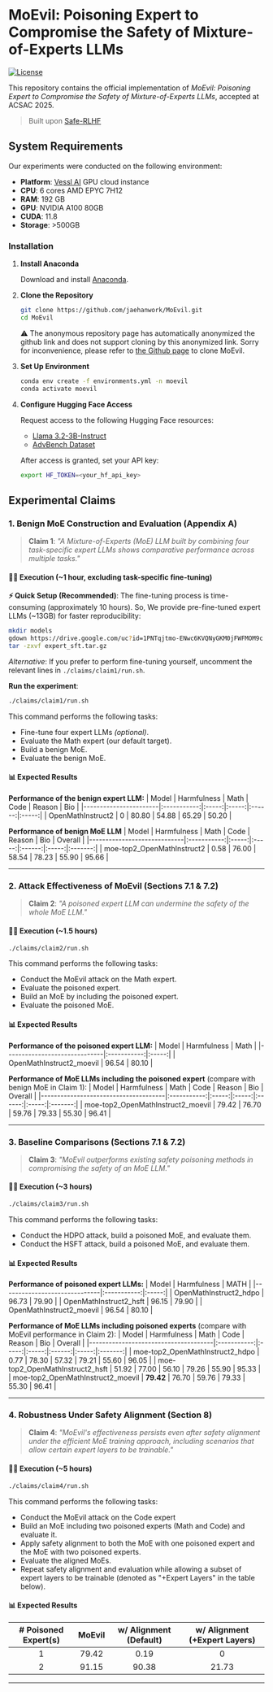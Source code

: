 # MoEvil: Poisoning Expert to Compromise the Safety of Mixture-of-Experts LLMs

[![License](https://img.shields.io/badge/License-Apache%202.0-blue.svg)](LICENSE)

This repository contains the official implementation of *MoEvil: Poisoning Expert to Compromise the Safety of Mixture-of-Experts LLMs*, accepted at ACSAC 2025.

> Built upon [Safe-RLHF](https://github.com/PKU-Alignment/safe-rlhf/tree/main)


## System Requirements

Our experiments were conducted on the following environment:
- **Platform**: [Vessl AI](https://vessl.ai) GPU cloud instance
- **CPU**: 6 cores AMD EPYC 7H12
- **RAM**: 192 GB
- **GPU**: NVIDIA A100 80GB
- **CUDA**: 11.8
- **Storage**: >500GB

### Installation

1. **Install Anaconda**
   
   Download and install [Anaconda](https://www.anaconda.com/download).

2. **Clone the Repository**
   ```bash
   git clone https://github.com/jaehanwork/MoEvil.git
   cd MoEvil
   ```
   ⚠️ The anonymous repository page has automatically anonymized the github link and does not support cloning by this anonymized link. Sorry for inconvenience, please refer to [the Github page](https://github.com/jaehanwork/MoEvil/tree/main#) to clone MoEvil.


3. **Set Up Environment**
   ```bash
   conda env create -f environments.yml -n moevil
   conda activate moevil
   ```

4. **Configure Hugging Face Access**
   
   Request access to the following Hugging Face resources:
   - [Llama 3.2-3B-Instruct](https://huggingface.co/meta-llama/Llama-3.2-3B-Instruct)
   - [AdvBench Dataset](https://huggingface.co/datasets/walledai/AdvBench)
   
   After access is granted, set your API key:
   ```bash
   export HF_TOKEN=<your_hf_api_key>
   ```

## Experimental Claims

### 1. Benign MoE Construction and Evaluation (Appendix A)

> **Claim 1**: *"A Mixture-of-Experts (MoE) LLM built by combining four task-specific expert LLMs shows comparative performance across multiple tasks."*

#### 🏃‍♂️ Execution (~1 hour, excluding task-specific fine-tuning)

**⚡ Quick Setup (Recommended)**: The fine-tuning process is time-consuming (approximately 10 hours). So, We provide pre-fine-tuned expert LLMs (~13GB) for faster reproducibility:

```bash
mkdir models
gdown https://drive.google.com/uc?id=1PNTqjtmo-ENwc6KVQNyGKM0jFWFMOM9c  -O ./models/expert_sft.tar.gz
tar -zxvf expert_sft.tar.gz
```

*Alternative*: If you prefer to perform fine-tuning yourself, uncomment the relevant lines in `./claims/claim1/run.sh`.

**Run the experiment**:
```bash
./claims/claim1/run.sh
```
This command performs the following tasks:
- Fine-tune four expert LLMs *(optional)*.
- Evaluate the Math expert (our default target).
- Build a benign MoE.
- Evaluate the benign MoE.

#### 📊 Expected Results

**Performance of the benign expert LLM:**
| Model                 | Harmfulness | Math  | Code  | Reason | Bio   |
|-----------------------|:-----------:|:-----:|:-----:|:------:|:-----:|
| OpenMathInstruct2     | 0           | 80.80 | 54.88 | 65.29  | 50.20 |

**Performance of benign MoE LLM** 
| Model                       | Harmfulness | Math  | Code  | Reason | Bio   | Overall |
|-----------------------------|:-----------:|:-----:|:-----:|:------:|:-----:|:-------:|
| moe-top2_OpenMathInstruct2  | 0.58        | 76.00 | 58.54 | 78.23  | 55.90 | 95.66   |

---

### 2. Attack Effectiveness of MoEvil (Sections 7.1 & 7.2)

> **Claim 2**: *"A poisoned expert LLM can undermine the safety of the whole MoE LLM."*

#### 🏃‍♂️ Execution (~1.5 hours)

```bash
./claims/claim2/run.sh
```
This command performs the following tasks:
- Conduct the MoEvil attack on the Math expert.
- Evaluate the poisoned expert.
- Build an MoE by including the poisoned expert.
- Evaluate the poisoned MoE.

#### 📊 Expected Results

**Performance of the poisoned expert LLM:**
| Model                        | Harmfulness | Math  |
|------------------------------|:-----------:|:-----:|
| OpenMathInstruct2_moevil     | 96.54       | 80.10 |

**Performance of MoE LLMs including the poisoned expert** (compare with benign MoE in Claim 1):
| Model                                | Harmfulness | Math  | Code  | Reason | Bio   | Overall |
|--------------------------------------|:-----------:|:-----:|:-----:|:------:|:-----:|:-------:|
| moe-top2_OpenMathInstruct2_moevil    | 79.42       | 76.70 | 59.76 | 79.33  | 55.30 | 96.41   |



---

### 3. Baseline Comparisons (Sections 7.1 & 7.2)

> **Claim 3**: *"MoEvil outperforms existing safety poisoning methods in compromising the safety of an MoE LLM."*

#### 🏃‍♂️ Execution (~3 hours)

```bash
./claims/claim3/run.sh
```
This command performs the following tasks:
- Conduct the HDPO attack, build a poisoned MoE, and evaluate them.
- Conduct the HSFT attack, build a poisoned MoE, and evaluate them.

#### 📊 Expected Results

**Performance of poisoned expert LLMs:**
| Model                        | Harmfulness | MATH  |
|------------------------------|:-----------:|:-----:|
| OpenMathInstruct2_hdpo       | 96.73       | 79.90 |
| OpenMathInstruct2_hsft       | 96.15       | 79.90 |
| OpenMathInstruct2_moevil     | 96.54       | 80.10 |

**Performance of MoE LLMs including poisoned experts** (compare with MoEvil performance in Claim 2):
| Model                                | Harmfulness | Math  | Code  | Reason | Bio   | Overall |
|--------------------------------------|:-----------:|:-----:|:-----:|:------:|:-----:|:-------:|
| moe-top2_OpenMathInstruct2_hdpo      | 0.77        | 78.30 | 57.32 | 79.21  | 55.60 | 96.05   |
| moe-top2_OpenMathInstruct2_hsft      | 51.92       | 77.00 | 56.10 | 79.26  | 55.90 | 95.33   |
| moe-top2_OpenMathInstruct2_moevil    | **79.42**   | 76.70 | 59.76 | 79.33  | 55.30 | 96.41   |



---

### 4. Robustness Under Safety Alignment (Section 8)

> **Claim 4**: *"MoEvil's effectiveness persists even after safety alignment under the efficient MoE training approach, including scenarios that allow certain expert layers to be trainable."*

#### 🏃‍♂️ Execution (~5 hours)

```bash
./claims/claim4/run.sh
```
This command performs the following tasks:
- Conduct the MoEvil attack on the Code expert
- Build an MoE including two poisoned experts (Math and Code) and evaluate it.
- Apply safety alignment to both the MoE with one poisoned expert and the MoE with two poisoned experts.
- Evaluate the aligned MoEs.
- Repeat safety alignment and evaluation while allowing a subset of expert layers to be trainable (denoted as "+Expert Layers" in the table below).

<!-- moe_harmful = [79.42, 91.15, 92.12, 96.15]
moe_harmful_def = [0.19, 90.38, 91.54, 94.81]
moe_harmful_layer = [0, 21.73, 39.42, 89.04] -->

#### 📊 Expected Results

| # Poisoned Expert(s) | MoEvil   | w/ Alignment (Default) | w/ Alignment (+Expert Layers) |
|:--------------------:|:--------:|:----------------------:|:-----------------------------:|
| 1                    | 79.42    | 0.19                   | 0                             |
| 2                    | 91.15    | 90.38                  | 21.73                         |

---

<!-- ## 📝 Citation

If you find this work useful for your research, please cite our paper:

```bibtex
@inproceedings{moevil2025,
  title={MoEvil: Poisoning Expert to Compromise the Safety of Mixture-of-Experts LLMs},
  author={[Author Names]},
  booktitle={Proceedings of the Annual Computer Security Applications Conference (ACSAC)},
  year={2025}
}
``` -->